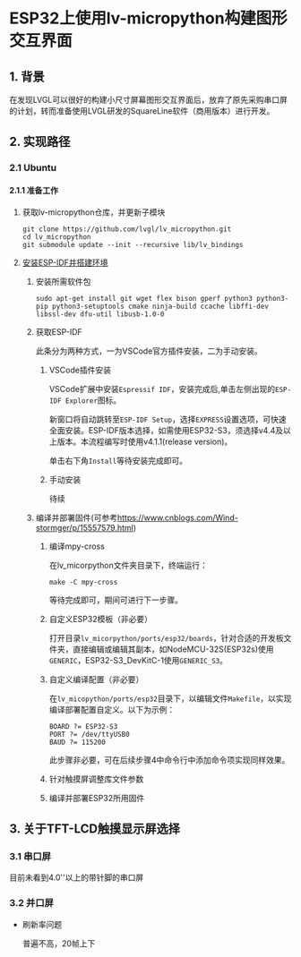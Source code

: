 # ESP32上使用lv-micropython构建图形交互界面

## 1. 背景

在发现LVGL可以很好的构建小尺寸屏幕图形交互界面后，放弃了原先采购串口屏的计划，转而准备使用LVGL研发的SquareLine软件（商用版本）进行开发。

## 2. 实现路径

### 2.1 Ubuntu

#### 2.1.1 准备工作

1. 获取lv-micropython仓库，并更新子模块

   ```shell
   git clone https://github.com/lvgl/lv_micropython.git
   cd lv_micropython
   git submodule update --init --recursive lib/lv_bindings
   ```

2. [安装ESP-IDF并搭建环境](https://docs.espressif.com/projects/esp-idf/zh_CN/latest/esp32/get-started/index.html#get-started-how-to-get-esp-idf)

   1. 安装所需软件包

      ```shell
      sudo apt-get install git wget flex bison gperf python3 python3-pip python3-setuptools cmake ninja-build ccache libffi-dev libssl-dev dfu-util libusb-1.0-0
      ```

   2. 获取ESP-IDF

      此条分为两种方式，一为VSCode官方插件安装，二为手动安装。

      1. VSCode插件安装

         VSCode扩展中安装`Espressif IDF`，安装完成后,单击左侧出现的`ESP-IDF Explorer`图标。

         新窗口将自动跳转至`ESP-IDF Setup`，选择`EXPRESS`设置选项，可快速全面安装。ESP-IDF版本选择，如需使用ESP32-S3，须选择v4.4及以上版本。本流程编写时使用v4.1.1(release version)。

         单击右下角`Install`等待安装完成即可。

      2. 手动安装

         待续

   3. 编译并部署固件(可参考<https://www.cnblogs.com/Wind-stormger/p/15557579.html>)

      1. 编译mpy-cross

         在lv_micorpython文件夹目录下，终端运行：

         ```shell
         make -C mpy-cross
         ```

         等待完成即可，期间可进行下一步骤。

      2. 自定义ESP32模板（非必要）

         打开目录`lv_micorpython/ports/esp32/boards`，针对合适的开发板文件夹，直接编辑或编辑其副本，如NodeMCU-32S(ESP32s)使用`GENERIC`，ESP32-S3_DevKitC-1使用`GENERIC_S3`。

      3. 自定义编译配置（非必要）

         在`lv_micopython/ports/esp32`目录下，以编辑文件`Makefile`，以实现编译部署配置自定义。以下为示例：

         ```
         BOARD ?= ESP32-S3
         PORT ?= /dev/ttyUSB0
         BAUD ?= 115200
         ```

         此步骤非必要，可在后续步骤4中命令行中添加命令项实现同样效果。

      4. 针对触摸屏调整库文件参数

      5. 编译并部署ESP32所用固件

## 3. 关于TFT-LCD触摸显示屏选择

### 3.1 串口屏

目前未看到4.0''以上的带针脚的串口屏

### 3.2 并口屏

- 刷新率问题

  普遍不高，20帧上下
